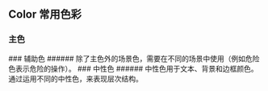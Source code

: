 ## Color 常用色彩
### 主色
<notes-css-color value="409EFF"/>
<notes-css-color value="030852"/>
<notes-css-color value="2CBFBE"/>
### 辅助色
###### 除了主色外的场景色，需要在不同的场景中使用（例如危险色表示危险的操作）。
<notes-css-color value="67C23A" text="SUCCESS"/>
<notes-css-color value="E6A23C" text="WARNING"/>
<notes-css-color value="F39C12" text="IMPORTANT"/>
<notes-css-color value="F56C6C" text="DANGER"/>
<notes-css-color value="909399" text="INFO"/>
<notes-css-color value="34495E" text="WET ASPHALT"/>
<notes-css-color value="8E44AD" text="WISTERIA"/>
<notes-css-color value="BDC3C7" text="SILVER"/>
### 中性色
###### 中性色用于文本、背景和边框颜色。通过运用不同的中性色，来表现层次结构。
<notes-css-color value="D9D9D9" text="BACKGROUND" :sub="false"/>
<notes-css-color value="F2F2F5" text="BACKGROUND" :sub="false"/>
<notes-css-color value="DCDFE6" text="BORDER" :sub="false"/>
<notes-css-color value="EBEDF0" text="BORDER" :sub="false"/>
